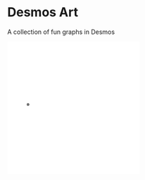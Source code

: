 # Desmos Art
A collection of fun graphs in Desmos

![](https://github.com/ljd124/Desmos-art/blob/main/Ripples.gif)
